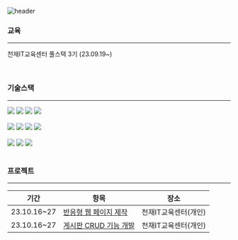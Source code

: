![header](https://capsule-render.vercel.app/api?type=waving&color=99CCFF&height=200&section=header&text=Hi+👋+I`m+Kang+YunSik&fontSize=60&)
### 교육

---
천재IT교육센터 풀스택 3기  (23.09.19~)

<br/>

### 기술스택

---

<div>
  <img src="https://img.shields.io/badge/Java-007396?style=for-the-badge&logo=openjdk&logoColor=white">  
  <img src="https://img.shields.io/badge/spring-6DB33F?style=for-the-badge&logo=spring&logoColor=white"> 
 <img src="https://img.shields.io/badge/react-61DAFB?style=for-the-badge&logo=react&logoColor=black"> 
  <img src="https://img.shields.io/badge/mariaDB-003545?style=for-the-badge&logo=mariaDB&logoColor=white"> 

 </div> 
<br/>

<div>
  <img src="https://img.shields.io/badge/html5-E34F26?style=for-the-badge&logo=html5&logoColor=white"> 
  <img src="https://img.shields.io/badge/css-1572B6?style=for-the-badge&logo=css3&logoColor=white"> 
  <img src="https://img.shields.io/badge/javascript-F7DF1E?style=for-the-badge&logo=javascript&logoColor=black"> 
  <img src="https://img.shields.io/badge/node.js-339933?style=for-the-badge&logo=Node.js&logoColor=white">

 </div> 
<br/>

<div>
 <img src="https://img.shields.io/badge/apache tomcat-F8DC75?style=for-the-badge&logo=apachetomcat&logoColor=white">
  <img src="https://img.shields.io/badge/github-181717?style=for-the-badge&logo=github&logoColor=white">
  <img src="https://img.shields.io/badge/git-F05032?style=for-the-badge&logo=git&logoColor=white">
 </div> 
<br/>
   
### 프로젝트   
---

| 기간 | 항목 | 장소 |
| --- | --- | --- |
| 23.10.16~27 | <a href="https://github.com/Kang-YunSik/Web_Selfpj_gilbut">반응형 웹 페이지 제작</a> | 천재IT교육센터(개인) |
| 23.10.16~27 | <a href="https://github.com/Kang-YunSik/Web_Selfpj_gilbut">게시판 CRUD 기능 개발 </a> | 천재IT교육센터(개인) |


<br>   

